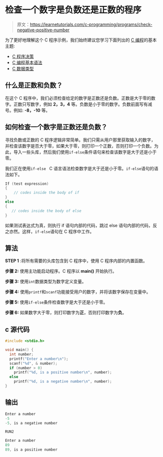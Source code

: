 # 检查一个数字是负数还是正数的程序

> 原文：<https://learnetutorials.com/c-programming/programs/check-negative-positive-number>

为了更好地理解这个 C 程序示例，我们始终建议您学习下面列出的 [C 编程](../ "C programming")的基本主题:

*   [C 程序决策](../../c-programming/decision-making-statements "decision making statements")
*   [C 编程基本语法](../../c-programming/c-basic-syntax "C programming basic syntax")
*   [C 数据类型](../../c-programming/data-types-modifiers "C data types")

## 什么是正数和负数？

在这个 C 程序中，我们必须检查给定的数字是正数还是负数。正数是大于零的数字。正数只写数字，例如 **2，3，4** 等。负数是小于零的数字。负数前面写有减号。例如: **-8，-10** 等。

## 如何检查一个数字是正数还是负数？

寻找负数或正数的 C 程序逻辑非常简单。我们只需从用户那里获取输入的数字，并检查该数字是否大于零，如果大于零，则打印一个正数，否则打印一个负数。为此，导入一些头库，然后我们使用`if-else`条件语句来检查该数字是大于还是小于零。

我们正在使用`if-else ` C 语言语法检查数字是大于还是小于零。`if-else`语句的语法如下。

```c
If (test expression) 
{ 
    // codes inside the body of if 
}
else
{ 
   // codes inside the body of else
}

```

如果测试表达式为真，则执行 if 语句内部的代码，跳过 else 语句内部的代码，反之亦然。这样，`if-else`语句在 C 程序中工作。

## 算法

**STEP 1** :将所有需要的头库包含到 C 程序中，使用 C 程序内部的内置函数。

**步骤 2:** 使用主功能启动程序。C 程序以 **main()** 开始执行。

**步骤 3:** 使用`int`数据类型为数字定义变量。

**步骤 4:** 使用`printf`和`scanf`功能接受用户的数字，并将该数字保存在变量中。

**步骤 5:** 使用`if-else`条件检查数字是大于还是小于零。

**步骤 6:** 如果数字大于零，则打印数字为**正**，否则打印数字为**负**。

## c 源代码

```c
#include <stdio.h>

void main() {
  int number;
  printf("Enter a number\n");
  scanf("%d", & number);
  if (number > 0)
    printf("%d, is a positive number\n", number);
  else
    printf("%d, is a negative number\n", number);
}

```

## 输出

```c
Enter a number
-5
-5, is a negative number

RUN2

Enter a number
89
89, is a positive number
```